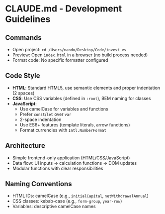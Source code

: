 # CLAUDE.md - Development Guidelines

## Commands
- Open project: `cd /Users/nando/Desktop/Code/invest_vs`
- Preview: Open `index.html` in a browser (no build process needed)
- Format code: No specific formatter configured

## Code Style
- **HTML**: Standard HTML5, use semantic elements and proper indentation (2 spaces)
- **CSS**: Use CSS variables (defined in `:root`), BEM naming for classes
- **JavaScript**: 
  - Use camelCase for variables and functions
  - Prefer `const`/`let` over `var`
  - 2-space indentation
  - Use ES6+ features (template literals, arrow functions)
  - Format currencies with `Intl.NumberFormat`

## Architecture
- Simple frontend-only application (HTML/CSS/JavaScript)
- Data flow: UI inputs → calculation functions → DOM updates
- Modular functions with clear responsibilities

## Naming Conventions
- HTML IDs: camelCase (e.g., `initialCapital`, `netWithdrawalAnnual`)
- CSS classes: kebab-case (e.g., `form-group`, `year-row`)
- Variables: descriptive camelCase names